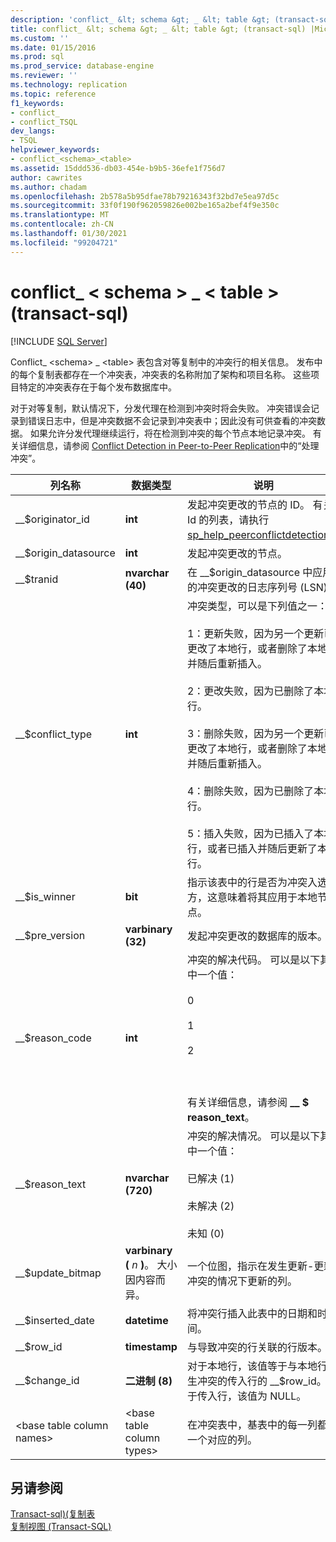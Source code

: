 ```yaml
---
description: 'conflict_ &lt; schema &gt; _ &lt; table &gt; (transact-sql) '
title: conflict_ &lt; schema &gt; _ &lt; table &gt; (transact-sql) |Microsoft Docs
ms.custom: ''
ms.date: 01/15/2016
ms.prod: sql
ms.prod_service: database-engine
ms.reviewer: ''
ms.technology: replication
ms.topic: reference
f1_keywords:
- conflict_
- conflict_TSQL
dev_langs:
- TSQL
helpviewer_keywords:
- conflict_<schema>_<table>
ms.assetid: 15ddd536-db03-454e-b9b5-36efe1f756d7
author: cawrites
ms.author: chadam
ms.openlocfilehash: 2b578a5b95dfae78b79216343f32bd7e5ea97d5c
ms.sourcegitcommit: 33f0f190f962059826e002be165a2bef4f9e350c
ms.translationtype: MT
ms.contentlocale: zh-CN
ms.lasthandoff: 01/30/2021
ms.locfileid: "99204721"
---
```

# <a name="conflict_ltschemagt_lttablegt-transact-sql"></a>conflict_ &lt; schema &gt; _ &lt; table &gt; (transact-sql) 
[!INCLUDE [SQL Server](../../includes/applies-to-version/sqlserver.md)]

  Conflict_ \<schema> _ \<table> 表包含对等复制中的冲突行的相关信息。 发布中的每个复制表都存在一个冲突表，冲突表的名称附加了架构和项目名称。 这些项目特定的冲突表存在于每个发布数据库中。  
  
 对于对等复制，默认情况下，分发代理在检测到冲突时将会失败。 冲突错误会记录到错误日志中，但是冲突数据不会记录到冲突表中；因此没有可供查看的冲突数据。 如果允许分发代理继续运行，将在检测到冲突的每个节点本地记录冲突。 有关详细信息，请参阅 [Conflict Detection in Peer-to-Peer Replication](../../relational-databases/replication/transactional/peer-to-peer-conflict-detection-in-peer-to-peer-replication.md)中的“处理冲突”。  
  
|列名称|数据类型|说明|  
|-----------------|---------------|-----------------|  
|__$originator_id|**int**|发起冲突更改的节点的 ID。 有关 Id 的列表，请执行 [sp_help_peerconflictdetection](../../relational-databases/system-stored-procedures/sp-help-peerconflictdetection-transact-sql.md)。|  
|__$origin_datasource|**int**|发起冲突更改的节点。|  
|__$tranid|**nvarchar (40)**|在 __$origin_datasource 中应用的冲突更改的日志序列号 (LSN)。|  
|__$conflict_type|**int**|冲突类型，可以是下列值之一：<br /><br /> 1：更新失败，因为另一个更新已更改了本地行，或者删除了本地行并随后重新插入。<br /><br /> 2：更改失败，因为已删除了本地行。<br /><br /> 3：删除失败，因为另一个更新已更改了本地行，或者删除了本地行并随后重新插入。<br /><br /> 4：删除失败，因为已删除了本地行。<br /><br /> 5：插入失败，因为已插入了本地行，或者已插入并随后更新了本地行。|  
|__$is_winner|**bit**|指示该表中的行是否为冲突入选方，这意味着将其应用于本地节点。|  
|__$pre_version|**varbinary (32)**|发起冲突更改的数据库的版本。|  
|__$reason_code|**int**|冲突的解决代码。 可以是以下其中一个值：<br /><br /> 0<br /><br /> 1<br /><br /> 2<br /><br /> <br /><br /> 有关详细信息，请参阅 **__ $ reason_text**。|  
|__$reason_text|**nvarchar (720)**|冲突的解决情况。 可以是以下其中一个值：<br /><br /> 已解决 (1)<br /><br /> 未解决 (2)<br /><br /> 未知 (0) |  
|__$update_bitmap|**varbinary (** *n* **)**。 大小因内容而异。|一个位图，指示在发生更新-更新冲突的情况下更新的列。|  
|__$inserted_date|**datetime**|将冲突行插入此表中的日期和时间。|  
|__$row_id|**timestamp**|与导致冲突的行关联的行版本。|  
|__$change_id|**二进制 (8)**|对于本地行，该值等于与本地行发生冲突的传入行的 __$row_id。 对于传入行，该值为 NULL。|  
|\<base table column names>|\<base table column types>|在冲突表中，基表中的每一列都有一个对应的列。|  
  
## <a name="see-also"></a>另请参阅  
 [Transact-sql&#41;&#40;复制表 ](../../relational-databases/system-tables/replication-tables-transact-sql.md)   
 [复制视图 (Transact-SQL)](../../relational-databases/system-views/replication-views-transact-sql.md)  
  
  
